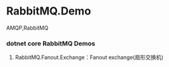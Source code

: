 # RabbitMQ.Demo
AMQP,RabbitMQ
### dotnet core RabbitMQ Demos
1. RabbitMQ.Fanout.Exchange：Fanout exchange(扇形交换机)
